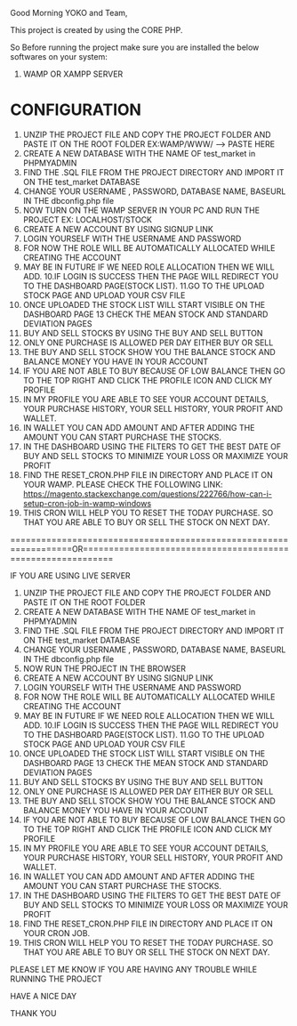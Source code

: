 Good Morning YOKO and Team,

This project is created by using the CORE PHP.

So Before running the project make sure you are installed the below softwares on your system:

1. WAMP OR XAMPP SERVER

CONFIGURATION
=============

1. UNZIP THE PROJECT FILE AND COPY THE PROJECT FOLDER AND PASTE IT ON THE ROOT FOLDER EX:WAMP/WWW/ --> PASTE HERE
2. CREATE A NEW DATABASE WITH THE NAME OF test_market in PHPMYADMIN
3. FIND THE .SQL FILE FROM THE PROJECT DIRECTORY AND IMPORT IT ON THE test_market DATABASE
4. CHANGE YOUR USERNAME , PASSWORD, DATABASE NAME, BASEURL IN THE dbconfig.php file
5. NOW TURN ON THE WAMP SERVER IN YOUR PC AND RUN THE PROJECT EX: LOCALHOST/STOCK
6. CREATE A NEW ACCOUNT BY USING SIGNUP LINK
7. LOGIN YOURSELF WITH THE USERNAME AND PASSWORD
8. FOR NOW THE ROLE WILL BE AUTOMATICALLY ALLOCATED WHILE CREATING THE ACCOUNT
9. MAY BE IN FUTURE IF WE NEED ROLE ALLOCATION THEN WE WILL ADD.
10.IF LOGIN IS SUCCESS THEN THE PAGE WILL REDIRECT YOU TO THE DASHBOARD PAGE(STOCK LIST).
11.GO TO THE UPLOAD STOCK PAGE AND UPLOAD YOUR CSV FILE
12. ONCE UPLOADED THE STOCK LIST WILL START VISIBLE ON THE DASHBOARD PAGE
13  CHECK THE MEAN STOCK AND STANDARD DEVIATION PAGES
14. BUY AND SELL STOCKS BY USING THE BUY AND SELL BUTTON
15. ONLY ONE PURCHASE IS ALLOWED PER DAY EITHER BUY OR SELL
16. THE BUY AND SELL STOCK SHOW YOU THE BALANCE STOCK AND BALANCE MONEY YOU HAVE IN YOUR ACCOUNT
17. IF YOU ARE NOT ABLE TO BUY BECAUSE OF LOW BALANCE THEN GO TO THE TOP RIGHT AND CLICK THE PROFILE ICON AND CLICK MY PROFILE 
18. IN MY PROFILE YOU ARE ABLE TO SEE YOUR ACCOUNT DETAILS, YOUR PURCHASE HISTORY, YOUR SELL HISTORY, YOUR PROFIT AND WALLET.
19. IN WALLET YOU CAN ADD AMOUNT AND AFTER ADDING THE AMOUNT YOU CAN START PURCHASE THE STOCKS.
20. IN THE DASHBOARD USING THE FILTERS TO GET THE BEST DATE OF BUY AND SELL STOCKS TO MINIMIZE YOUR LOSS OR MAXIMIZE YOUR PROFIT
21. FIND THE RESET_CRON.PHP FILE IN DIRECTORY AND PLACE IT ON YOUR WAMP. PLEASE CHECK THE FOLLOWING LINK: https://magento.stackexchange.com/questions/222766/how-can-i-setup-cron-job-in-wamp-windows
22. THIS CRON WILL HELP YOU TO RESET THE TODAY PURCHASE. SO THAT YOU ARE ABLE TO BUY OR SELL THE STOCK ON NEXT DAY.



==================================================================OR============================================================

IF YOU ARE USING LIVE SERVER

1. UNZIP THE PROJECT FILE AND COPY THE PROJECT FOLDER AND PASTE IT ON THE ROOT FOLDER 
2. CREATE A NEW DATABASE WITH THE NAME OF test_market in PHPMYADMIN
3. FIND THE .SQL FILE FROM THE PROJECT DIRECTORY AND IMPORT IT ON THE test_market DATABASE
4. CHANGE YOUR USERNAME , PASSWORD, DATABASE NAME, BASEURL IN THE dbconfig.php file
5. NOW RUN THE PROJECT IN THE BROWSER 
6. CREATE A NEW ACCOUNT BY USING SIGNUP LINK
7. LOGIN YOURSELF WITH THE USERNAME AND PASSWORD
8. FOR NOW THE ROLE WILL BE AUTOMATICALLY ALLOCATED WHILE CREATING THE ACCOUNT
9. MAY BE IN FUTURE IF WE NEED ROLE ALLOCATION THEN WE WILL ADD.
10.IF LOGIN IS SUCCESS THEN THE PAGE WILL REDIRECT YOU TO THE DASHBOARD PAGE(STOCK LIST).
11.GO TO THE UPLOAD STOCK PAGE AND UPLOAD YOUR CSV FILE
12. ONCE UPLOADED THE STOCK LIST WILL START VISIBLE ON THE DASHBOARD PAGE
13  CHECK THE MEAN STOCK AND STANDARD DEVIATION PAGES
14. BUY AND SELL STOCKS BY USING THE BUY AND SELL BUTTON
15. ONLY ONE PURCHASE IS ALLOWED PER DAY EITHER BUY OR SELL
16. THE BUY AND SELL STOCK SHOW YOU THE BALANCE STOCK AND BALANCE MONEY YOU HAVE IN YOUR ACCOUNT
17. IF YOU ARE NOT ABLE TO BUY BECAUSE OF LOW BALANCE THEN GO TO THE TOP RIGHT AND CLICK THE PROFILE ICON AND CLICK MY PROFILE 
18. IN MY PROFILE YOU ARE ABLE TO SEE YOUR ACCOUNT DETAILS, YOUR PURCHASE HISTORY, YOUR SELL HISTORY, YOUR PROFIT AND WALLET.
19. IN WALLET YOU CAN ADD AMOUNT AND AFTER ADDING THE AMOUNT YOU CAN START PURCHASE THE STOCKS.
20. IN THE DASHBOARD USING THE FILTERS TO GET THE BEST DATE OF BUY AND SELL STOCKS TO MINIMIZE YOUR LOSS OR MAXIMIZE YOUR PROFIT
21. FIND THE RESET_CRON.PHP FILE IN DIRECTORY AND PLACE IT ON YOUR CRON JOB. 
22. THIS CRON WILL HELP YOU TO RESET THE TODAY PURCHASE. SO THAT YOU ARE ABLE TO BUY OR SELL THE STOCK ON NEXT DAY. 


PLEASE LET ME KNOW IF YOU ARE HAVING ANY TROUBLE WHILE RUNNING THE PROJECT


HAVE A NICE DAY

THANK YOU
